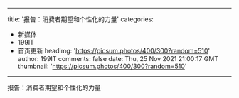 
---
title: '报告：消费者期望和个性化的力量'
categories: 
 - 新媒体
 - 199IT
 - 首页更新
headimg: 'https://picsum.photos/400/300?random=510'
author: 199IT
comments: false
date: Thu, 25 Nov 2021 21:00:17 GMT
thumbnail: 'https://picsum.photos/400/300?random=510'
---

<div>   
报告：消费者期望和个性化的力量  
</div>
            
